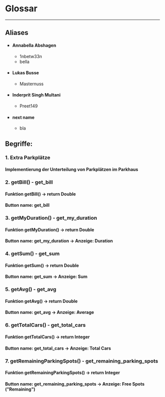 # Glossar
---------------------
<!DOCTYPE html>
<html>
   <head>
        <title>Glossar</title>
   </head>
    <body>
        <h2>Aliases</h2>
        <ul style="list-style-type: square;">
            <li><h4>Annabella Abshagen</h4>
                <ul>
                    <li>1nbetw33n</li>
                    <li>bella</li>
                </ul>
            </li>
            <li><h4>Lukas Busse</h4>
                <ul>
                    <li>Masternuss</li>
                </ul>
            </li>
            <li><h4>Inderprit Singh Multani</h4>
                <ul>
                    <li>Preet149</li>
                </ul>
            </li>
            <li><h4>next name</h4>
                <ul>
                    <li>bla</li>
                </ul>
            </li>
        </ul>
    </body>
</html>

## Begriffe:

### 1. Extra Parkplätze
#### Implementierung der Unterteilung von Parkplätzen im Parkhaus

### 2. getBill() - get_bill
#### Funktion getBill() -> return Double
#### Button name: get_bill

### 3. getMyDuration() - get_my_duration
#### Funktion getMyDuration() -> return Double
#### Button name: get_my_duration -> Anzeige: Duration

### 4. getSum() - get_sum
#### Funktion getSum() -> return Double
#### Button name: get_sum -> Anzeige: Sum

### 5. getAvg() - get_avg
#### Funktion getAvg() -> return Double
#### Button name: get_avg -> Anzeige: Average

### 6. getTotalCars() - get_total_cars
#### Funktion getTotalCars() -> return Integer
#### Button name: get_total_cars -> Anzeige: Total Cars

### 7. getRemainingParkingSpots() - get_remaining_parking_spots
#### Funktion getRemainingParkingSpots() -> return Integer
#### Button name: get_remaining_parking_spots -> Anzeige: Free Spots ("Remaining")
